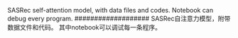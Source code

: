 SASRec self-attention model, with data files and codes.
Notebook can debug every program.
###################
SASRec自注意力模型，附带数据文件和代码。
其中notebook可以调试每一条程序。
